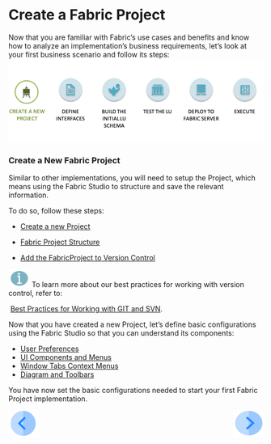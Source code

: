 #  Create a Fabric Project

Now that you are familiar with Fabric’s use cases and benefits and know how to analyze an implementation’s business requirements, let’s look at your first business scenario and follow its steps: ![](/academy/Training_Level_1/03_fabric_basic_LU/images/fabric_main_flow_02.png)                                               

### Create a New Fabric Project

Similar to other implementations, you will need to setup the Project, which means using the Fabric Studio to structure and save the relevant information.

To do so, follow these steps:

- [Create a new Project](/articles/04_fabric_studio/05_creating_a_new_project.md)

- [Fabric Project Structure](/articles/04_fabric_studio/08_fabric_project_tree.md)

- [Add the FabricProject to Version Control](/articles/04_fabric_studio/06_adding_fabric_projects_to_version_control.md)  

  

![](/academy/Training_Level_1/03_fabric_basic_LU/images/information.png) To learn more about our best practices for working with version control, refer to: 

​       	    [Best Practices for Working with GIT and SVN](/articles/04_fabric_studio/07_best_practices_for_working_with_GIT_and_SVN.md).



Now that you have created a new Project, let’s define basic configurations using the Fabric Studio so that you can understand its components:

- [User Preferences](/articles/04_fabric_studio/04_user_preferences.md)
- [UI Components and Menus](/articles/04_fabric_studio/01_UI_components_and_menus.md)
- [Window Tabs Context Menus](/articles/04_fabric_studio/02_window_tab_context_menu.md)
- [Diagram and Toolbars](/articles/04_fabric_studio/03_diagram_and_toolbars.md)

 

You have now set the basic configurations needed to start your first Fabric Project implementation. 

[![Previous](/articles/images/Previous.png)](/academy/Training_Level_1/03_fabric_basic_LU/01_Fabric_main_flow_overview.md)[<img align="right" width="60" height="54" src="/articles/images/Next.png">](/academy/Training_Level_1/03_fabric_basic_LU/03_04_define_the_interfaces.md)


